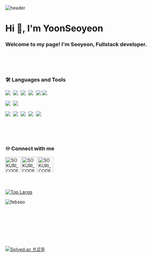![header](https://capsule-render.vercel.app/api?type=waving&color=0:ca848a,100:ffbe98&height=250&section=header&text=H%20e%20l%20l%20o%20%20%20W%20o%20r%20l%20d!&fontSize=60&animation=fadeIn&fontColor=fff)


<h1 align="left">Hi 👋, I'm YoonSeoyeon</h1>
<h3 align="left">Welcome to my page! I'm Seoyeon, Fullstack developer.</h3>  
  
<br><br><br>

### 🛠 Languages and Tools
<p>
  <img src="https://img.shields.io/badge/HTML5-E34F26?style=flat-square&logo=html5&logoColor=fff"/>&nbsp;
  <img src="https://img.shields.io/badge/CSS3-1572B6?style=flat-square&logo=css3&logoColor=fff"/>&nbsp;
  <img src="https://img.shields.io/badge/JavaScript-F7DF1E?style=flat-square&logo=JavaScript&logoColor=fff"/>&nbsp;
  <img src="https://img.shields.io/badge/jQuery-0769AD?style=flat-square&logo=jQuery&logoColor=fff"/>&nbsp;
  <img src="https://img.shields.io/badge/React-61DAFB?style=flat-square&logo=React&logoColor=fff"/>
  <img src="https://img.shields.io/badge/Spring-6DB33F?style=flat-square&logo=spring&logoColor=fff"/>
</p>
<p>
  <img src="https://img.shields.io/badge/Oracle-F80000?style=flat-square&logo=Oracle&logoColor=4479A1"/>&nbsp;
  <img src="https://img.shields.io/badge/JAVA-8F0000?style=flat-square&logo&logoColor=4479A1"/>
</p>
<p>
  <img src="https://img.shields.io/badge/Notion-ffffff?style=flat-square&logo=Notion&logoColor=black"/>&nbsp;
  <img src="https://img.shields.io/badge/GitHub-gray?style=flat-square&logo=GitHub&logoColor=black"/>&nbsp;
  <img src="https://img.shields.io/badge/Git-blue?style=flat-square&logo=Git&logoColor=F05032"/>&nbsp;
  <img src="https://img.shields.io/badge/Visual Studio Code-007ACC?style=flat-square&logo=visualstudiocode&logoColor=#007ACC"/>&nbsp;
  <img src="https://img.shields.io/badge/Eclipse IDE-2C2255?style=flat-square&logo=eclipseide&logoColor=#fff"/>&nbsp;
</p>
    
<br><br><br>

### ♾️ Connect with me

[<img align="left" alt="SOKURI_CODE | velog" width="48px" src="https://img.icons8.com/color/48/000000/blog.png" />][website]
[<img align="left" alt="SOKURI_CODE | YouTube" width="48px" src="https://img.icons8.com/color/48/000000/youtube-play.png" />][youtube]
[<img align="left" alt="SOKURI_CODE | Instagram" width="48px" src="https://img.icons8.com/color/48/000000/instagram-new--v2.png" />][instagram]

[website]: http://febseo.dothome.co.kr
[youtube]: https://www.youtube.com/watch?v=64J_L24nSQQ
[instagram]: https://www.youtube.com/watch?v=64J_L24nSQQ  

<br><br><br><br><br><br>
[![Top Langs](https://github-readme-stats.vercel.app/api/top-langs/?username=anuraghazra&layout=donut)](https://github.com/anuraghazra/github-readme-stats)
<p><img align="center" src="https://github-readme-stats.vercel.app/api?username=febseo&show_icons=true&locale=en" alt="febseo" /></p>

<br><br><br><br><br><br>

[![Solved.ac
프로필](http://mazassumnida.wtf/api/generate_badge?boj=febseo)](https://solved.ac/febseo)


